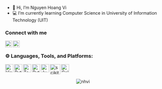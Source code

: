 - 👋 Hi, I’m Nguyen Hoang Vi
- 💻 I’m currently learning Computer Science in University of Information Technology (UIT)

### Connect with me   
[<img align="left" alt="nhvi | Facebook" width="22px" src="https://cdn.jsdelivr.net/npm/simple-icons@v3/icons/facebook.svg"/>][facebook]
[<img align="left" alt="nhvi | Twitter" width="22px" src="https://cdn.jsdelivr.net/npm/simple-icons@v3/icons/twitter.svg" />][twitter]

<br />

[facebook]: https://www.facebook.com/hoangvi.nguyen.mi55u
[twitter]: https://twitter.com/1mi55U

### ⚙ Languages, Tools, and Platforms:

<img align="left" alt="Visual Studio Code" width="26px" src="https://upload.wikimedia.org/wikipedia/commons/2/2d/Visual_Studio_Code_1.18_icon.svg"/>
<img align="left" alt="Python" width="26px" src="https://upload.wikimedia.org/wikipedia/commons/0/0a/Python.svg"/>
<img align="left" alt="TensorFlow" width="26px" src="https://upload.wikimedia.org/wikipedia/commons/2/2d/Tensorflow_logo.svg"/>
<img align="left" alt="Pytorch" width="26px" src="https://upload.wikimedia.org/wikipedia/commons/1/10/PyTorch_logo_icon.svg"/>
<img align="left" alt="Jupyter" width="26px" src="https://upload.wikimedia.org/wikipedia/commons/3/38/Jupyter_logo.svg"/>
<img align="left" alt="scikit_learn" width="33px" src="https://upload.wikimedia.org/wikipedia/commons/0/05/Scikit_learn_logo_small.svg" />
<img align="left" alt="Colaboratory" width="26px" src="https://miro.medium.com/max/512/0*ffbATxpDRokOBXzE.png"/>          

</br>


<br />

<p align="center"><img src="https://github-readme-streak-stats.herokuapp.com/?user=nhvi&" alt="nhvi" /></p>








